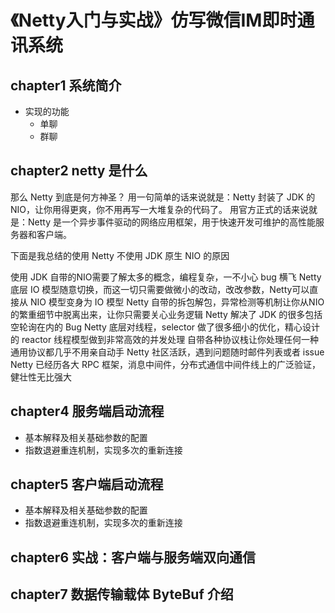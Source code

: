 # 《Netty入门与实战》仿写微信IM即时通讯系统

## chapter1 系统简介
* 实现的功能
    * 单聊
    * 群聊

## chapter2 netty 是什么
那么 Netty 到底是何方神圣？ 用一句简单的话来说就是：Netty 封装了 JDK 的 NIO，让你用得更爽，你不用再写一大堆复杂的代码了。 用官方正式的话来说就是：Netty 是一个异步事件驱动的网络应用框架，用于快速开发可维护的高性能服务器和客户端。

下面是我总结的使用 Netty 不使用 JDK 原生 NIO 的原因

使用 JDK 自带的NIO需要了解太多的概念，编程复杂，一不小心 bug 横飞
Netty 底层 IO 模型随意切换，而这一切只需要做微小的改动，改改参数，Netty可以直接从 NIO 模型变身为 IO 模型
Netty 自带的拆包解包，异常检测等机制让你从NIO的繁重细节中脱离出来，让你只需要关心业务逻辑
Netty 解决了 JDK 的很多包括空轮询在内的 Bug
Netty 底层对线程，selector 做了很多细小的优化，精心设计的 reactor 线程模型做到非常高效的并发处理
自带各种协议栈让你处理任何一种通用协议都几乎不用亲自动手
Netty 社区活跃，遇到问题随时邮件列表或者 issue
Netty 已经历各大 RPC 框架，消息中间件，分布式通信中间件线上的广泛验证，健壮性无比强大

## chapter4 服务端启动流程
* 基本解释及相关基础参数的配置
* 指数退避重连机制，实现多次的重新连接


## chapter5 客户端启动流程
* 基本解释及相关基础参数的配置
* 指数退避重连机制，实现多次的重新连接


## chapter6 实战：客户端与服务端双向通信


## chapter7 数据传输载体 ByteBuf 介绍




















